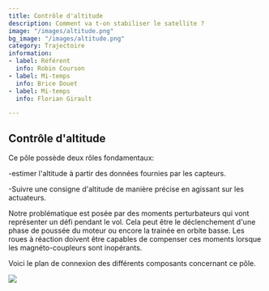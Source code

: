 ```yaml
---
title: Contrôle d'altitude
description: Comment va t-on stabiliser le satellite ?
image: "/images/altitude.png"
bg_image: "/images/altitude.png"
category: Trajectoire
information:
- label: Référent
  info: Robin Courson
- label: Mi-temps
  info: Brice Douet
- label: Mi-temps
  info: Florian Girault

---
```

## Contrôle d'altitude

Ce pôle possède deux rôles fondamentaux:

   -estimer l'altitude à partir des données fournies par les capteurs. 

   -Suivre une consigne d'altitude de manière précise en agissant sur les actuateurs.

Notre problématique est posée par des moments perturbateurs qui vont représenter un défi pendant le vol. Cela peut être le déclenchement d'une phase de poussée du moteur ou encore la trainée en orbite basse. Les roues à réaction doivent être capables de compenser ces moments lorsque les magnéto-coupleurs sont inopérants.

Voici le plan de connexion des différents composants concernant ce pôle.

![](/images/examplesite/static/images/controle_altitude.png)